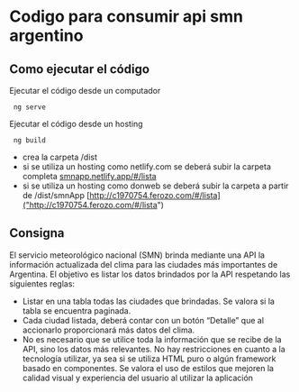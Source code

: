 # Codigo para consumir api smn argentino
## Como ejecutar el código
Ejecutar el código desde un computador
~~~
 ng serve
~~~
Ejecutar el código desde un hosting
~~~
 ng build
~~~
* crea la carpeta /dist
* si se utiliza un hosting como netlify.com se deberá subir la carpeta completa [smnapp.netlify.app/#/lista]("smnapp.netlify.app/#/lista")
* si se utiliza un hosting como donweb se deberá subir la carpeta a partir de /dist/smnApp [http://c1970754.ferozo.com/#/lista]("http://c1970754.ferozo.com/#/lista")
## Consigna
El servicio meteorológico nacional (SMN) brinda mediante una API la información
actualizada del clima para las ciudades más importantes de Argentina.
El objetivo es listar los datos brindados por la API respetando las siguientes reglas:
* Listar en una tabla todas las ciudades que brindadas. Se valora si la tabla se
encuentra paginada.
* Cada ciudad listada, deberá contar con un botón “Detalle” que al accionarlo
proporcionará más datos del clima.
* No es necesario que se utilice toda la información que se recibe de la API, sino
los datos más relevantes.
No hay restricciones en cuanto a la tecnología utilizar, ya sea si se utiliza HTML
puro o algún framework basado en componentes.
Se valora el uso de estilos que mejoren la calidad visual y experiencia del usuario al
utilizar la aplicación

